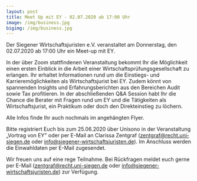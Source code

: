 ```yaml
---
layout: post
title: Meet Up mit EY - 02.07.2020 ab 17:00 Uhr
image: /img/business.jpg
bigimg: /img/business.jpg
---
```


Der Siegener Wirtschaftsjuristen e.V. veranstaltet am Donnerstag, den 02.07.2020 ab 17:00 Uhr ein Meet-up mit EY.

In der über Zoom stattfindenen Veranstaltung bekommt Ihr die Möglichkeit einen ersten Einblick in die Arbeit einer Wirtschaftsprüfungsgesellschaft zu erlangen.
Ihr erhaltet Informationen rund um die Einstiegs- und Karrieremöglichkeiten als Wirtschaftsjurist bei EY. Zudem könnt von spannenden Insights und Erfahrungsberichten aus den Bereichen Audit sowie Tax profitieren. 
In der abschließenden Q&A Session habt Ihr die Chance die Berater mit Fragen rund um EY und die Tätigkeiten als Wirtschaftsjurist, ein Praktikum oder doch den Direkteinstieg zu löchern.

Alle Infos finde Ihr auch nochmals im angehängten Flyer.

Bitte registriert Euch bis zum 25.06.2020 über Unisono in der Veranstaltung „Vortrag von EY" oder per E-Mail an Clarissa Zentgraf (zentgraf@recht.uni-siegen.de oder info@siegener-wirtschaftsjuristen.de).
Im Anschluss werden die Einwahldaten per E-Mail zugesendet.

Wir freuen uns auf eine rege Teilnahme. Bei Rückfragen meldet euch gerne per E-Mail (zentgraf@recht.uni-siegen.de oder info@siegener-wirtschaftsjuristen.de) zur Verfügung. 
